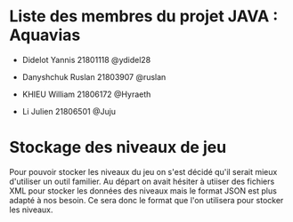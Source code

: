 # Liste des membres du projet JAVA : Aquavias

- Didelot Yannis 21801118 @ydidel28

- Danyshchuk Ruslan 21803907 @ruslan

- KHIEU William 21806172 @Hyraeth

- Li Julien 21806501 @Juju

# Stockage des niveaux de jeu

Pour pouvoir stocker les niveaux du jeu on s'est décidé qu'il serait mieux d'utiliser un outil familier.
Au départ on avait hésiter à utiiser des fichiers XML pour stocker les données des niveaux mais le format JSON est plus adapté à nos besoin. Ce sera donc le format que l'on utilisera pour stocker les niveaux.
